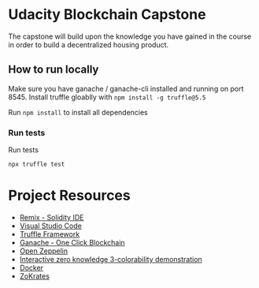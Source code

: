 # Udacity Blockchain Capstone

The capstone will build upon the knowledge you have gained in the course in order to build a decentralized housing product.

## How to run locally

Make sure you have ganache / ganache-cli installed and running on port 8545.
Install truffle gloablly with `npm install -g truffle@5.5`

Run `npm install` to install all dependencies

### Run tests

Run tests

```
npx truffle test
```

# Project Resources

- [Remix - Solidity IDE](https://remix.ethereum.org/)
- [Visual Studio Code](https://code.visualstudio.com/)
- [Truffle Framework](https://truffleframework.com/)
- [Ganache - One Click Blockchain](https://truffleframework.com/ganache)
- [Open Zeppelin ](https://openzeppelin.org/)
- [Interactive zero knowledge 3-colorability demonstration](http://web.mit.edu/~ezyang/Public/graph/svg.html)
- [Docker](https://docs.docker.com/install/)
- [ZoKrates](https://github.com/Zokrates/ZoKrates)

```

```

